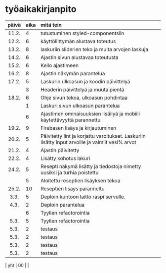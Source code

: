 # työaikakirjanpito

| päivä | aika | mitä tein                                                                                        |
| :---: | :--- | :----------------------------------------------------------------------------------------------- |
| 11.2. | 4    | tutustuminen styled-componentsiin                                                                |
| 12.2. | 6    | käyttöliittymän alustava toteutus                                                                |
| 13.2. | 8    | laskuriin sliderien teko ja muita arvojen laskuja                                                |
| 14.2. | 6    | Ajastin sivun alustavaa toteutusta                                                               |
| 15.2. | 6    | Kello ajastimeen                                                                                 |
| 16.2. | 8    | Ajastin näkymän parantelua                                                                       |
| 17.2. | 5    | Laskurin ulkoasun ja koodin päivittelyä                                                          |
|       | 3    | Headerin päivittelyä ja muuta pientä                                                             |
| 18.2. | 6    | Ohje sivun tekoa, ulkoasun pohdintaa                                                             |
|       | 1    | Laskuri sivun ulkoasun parantelua                                                                |
|       | 6    | Ajastimen ominaisuuksien lisäilyä ja mobiili käytettävyyttä parannettu                           |
| 19.2. | 9    | Firebasen lisäys ja kirjautuminen                                                                |
| 20.2. | 5    | Päivitetty lint ja korjattu varoitukset. Laskuriin lisätty input arvoille ja valmiit vesi% arvot |
| 21.2. | 4    | Ajastin päivitetty                                                                               |
| 22.2. | 4    | Lisätty kohotus lakuri                                                                           |
| 24.2. | 5    | Resepti näkymä lisätty ja tiedostoja nimetty uusiksi ja turhia poistettu                         |
|       | 5    | Aloitettu reseptien lisäyksen tekoa                                                              |
| 25.2. | 10   | Reseptien lisäys paranneltu                                                                      |
| 3.3.  | 5    | Deploin kuntoon laitto raspi servulle.                                                           |
| 4.3.  | 2    | Deploin parantelua                                                                               |
|       | 6    | Tyylien refactorointia                                                                           |
| 5.3.  | 5    | Tyylien refactorointia                                                                           |
| 5.3.  | 2    | testaus                                                                                          |
| 5.3.  | 2    | testaus                                                                                          |
| 5.3.  | 2    | testaus                                                                                          |
| 5.3.  | 2    | testaus                                                                                          |

| yht | 00 | |
